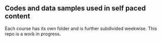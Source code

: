 ## Codes and data samples used in self paced content 

Each course has its own folder and is further subdivided weekwise. This repo is a work in progress.